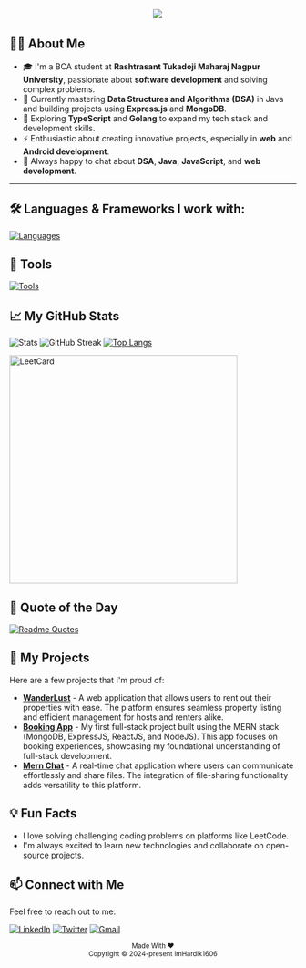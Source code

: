 <div align="center">
<pre>
  <img src="https://readme-typing-svg.herokuapp.com/?font=Monospace&size=40&center=true&vCenter=true&width=600&height=50&color=007ACC&duration=4500&lines=Hello,+I'm+Hardik+Gayner👋;"/>
</pre>
</div>


## 🙋‍♂️ About Me  

- 🎓 I'm a BCA student at **Rashtrasant Tukadoji Maharaj Nagpur University**, passionate about **software development** and solving complex problems.  
- 🌱 Currently mastering **Data Structures and Algorithms (DSA)** in Java and building projects using **Express.js** and **MongoDB**.  
- 📘 Exploring **TypeScript** and **Golang** to expand my tech stack and development skills.  
- ⚡ Enthusiastic about creating innovative projects, especially in **web** and **Android development**.  
- 💬 Always happy to chat about **DSA**, **Java**, **JavaScript**, and **web development**.

---  

## 🛠️ Languages & Frameworks I work with:
[![Languages](https://skillicons.dev/icons?i=java,javascript,typescript,python,go,c,cpp,nodejs,expressjs,react,mongodb,mysql,postgres,html,css,&theme=dark)](https://skillicons.dev)

## 🧰 **Tools**
[![Tools](https://skillicons.dev/icons?i=git,github,vscode,npm,yarn,pnpm,vite,linux,postman,supabase,firebase,&theme=dark)](https://skillicons.dev)

## 📈 My GitHub Stats

![Stats](https://github-readme-stats.vercel.app/api?username=imHardik1606&show_icons=true&count_private=true&theme=radical)
![GitHub Streak](https://streak-stats.demolab.com/?user=imHardik1606&card_width=300&theme=dark)
[![Top Langs](https://github-readme-stats.vercel.app/api/top-langs/?username=imHardik1606&card_width=770&layout=compact&theme=dark)](https://github.com/imHardik1606/github-readme-stats)

<img width=400 src="https://leetcard.jacoblin.cool/HardikGayner?theme=nord&font=Anek%20Bangla&ext=heatmap&border_radius=10" alt="LeetCard" />

## 💭 Quote of the Day

[![Readme Quotes](https://quotes-github-readme.vercel.app/api?type=horizontal&theme=dark)](https://github.com/piyushsuthar/github-readme-quotes)

## 🌟 My Projects

Here are a few projects that I'm proud of:

- **[WanderLust](https://github.com/imHardik1606/Wanderlust)** - A web application that allows users to rent out their properties with ease. The platform ensures seamless property listing and efficient management for hosts and renters alike.
- **[Booking App](https://github.com/imHardik1606/Booking-App)** - My first full-stack project built using the MERN stack (MongoDB, ExpressJS, ReactJS, and NodeJS). This app focuses on booking experiences, showcasing my foundational understanding of full-stack development.
- **[Mern Chat](https://github.com/imHardik1606/mern-chat)** - A real-time chat application where users can communicate effortlessly and share files. The integration of file-sharing functionality adds versatility to this platform.

## 💡 Fun Facts

- I love solving challenging coding problems on platforms like LeetCode.
- I'm always excited to learn new technologies and collaborate on open-source projects.

## 📫 Connect with Me

Feel free to reach out to me:

[![LinkedIn](https://img.shields.io/badge/LinkedIn-0A66C2?style=for-the-badge&logo=linkedin&logoColor=white)](https://www.linkedin.com/in/hardik-gayner-0b2ab32ba/)
[![Twitter](https://img.shields.io/badge/Twitter-1DA1F2?style=for-the-badge&logo=twitter&logoColor=white)](https://x.com/h_gayner)
[![Gmail](https://img.shields.io/badge/Gmail-D14836?style=for-the-badge&logo=gmail&logoColor=white)](mailto:hardikgayner1606@gmail.com)


<p align="center"><sub>Made With ❤️<br>Copyright © 2024-present imHardik1606</sub></p>
